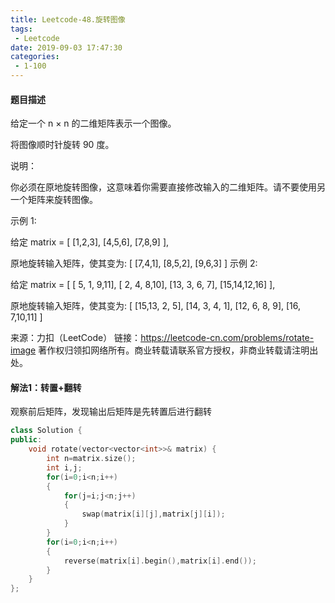 ```yaml
---
title: Leetcode-48.旋转图像
tags:
 - Leetcode
date: 2019-09-03 17:47:30
categories:
 - 1-100
---
```


#### 题目描述

给定一个 n × n 的二维矩阵表示一个图像。

将图像顺时针旋转 90 度。

说明：

你必须在原地旋转图像，这意味着你需要直接修改输入的二维矩阵。请不要使用另一个矩阵来旋转图像。

<!--more-->

示例 1:

给定 matrix = 
[
  [1,2,3],
  [4,5,6],
  [7,8,9]
],

原地旋转输入矩阵，使其变为:
[
  [7,4,1],
  [8,5,2],
  [9,6,3]
]
示例 2:

给定 matrix =
[
  [ 5, 1, 9,11],
  [ 2, 4, 8,10],
  [13, 3, 6, 7],
  [15,14,12,16]
], 

原地旋转输入矩阵，使其变为:
[
  [15,13, 2, 5],
  [14, 3, 4, 1],
  [12, 6, 8, 9],
  [16, 7,10,11]
]

来源：力扣（LeetCode）
链接：https://leetcode-cn.com/problems/rotate-image
著作权归领扣网络所有。商业转载请联系官方授权，非商业转载请注明出处。

#### 解法1：转置+翻转

观察前后矩阵，发现输出后矩阵是先转置后进行翻转

```c++
class Solution {
public:
    void rotate(vector<vector<int>>& matrix) {
        int n=matrix.size();
        int i,j;
        for(i=0;i<n;i++)
        {
            for(j=i;j<n;j++)
            {
                swap(matrix[i][j],matrix[j][i]);
            }
        }
        for(i=0;i<n;i++)
        {
            reverse(matrix[i].begin(),matrix[i].end());
        }
    }
};
```

